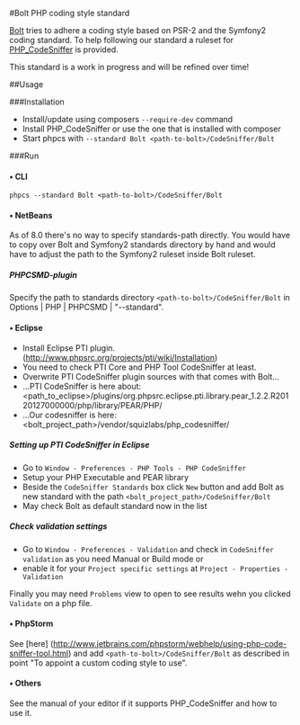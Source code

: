 #Bolt PHP coding style standard

[Bolt](https://github.com/bolt) tries to adhere a coding style based on PSR-2 and the Symfony2 coding standard.
To help following our standard a ruleset for [PHP_CodeSniffer](http://pear.php.net/package/PHP_CodeSniffer) is provided.

This standard is a work in progress and will be refined over time!

##Usage

###Installation

- Install/update using composers `--require-dev` command
- Install PHP_CodeSniffer or use the one that is installed with composer
- Start phpcs with `--standard Bolt <path-to-bolt>/CodeSniffer/Bolt`

###Run

#### • CLI

`phpcs --standard Bolt <path-to-bolt>/CodeSniffer/Bolt`

#### • NetBeans
As of 8.0 there's no way to specify standards-path directly. You would have to copy over Bolt and Symfony2 standards
directory by hand and would have to adjust the path to the Symfony2 ruleset inside Bolt ruleset.

##### PHPCSMD-plugin
Specify the path to standards directory `<path-to-bolt>/CodeSniffer/Bolt` in Options | PHP | PHPCSMD | "--standard".

#### • Eclipse
- Install Eclipse PTI plugin. (http://www.phpsrc.org/projects/pti/wiki/Installation)
- You need to check PTI Core and PHP Tool CodeSniffer at least.
- Overwrite PTI CodeSniffer plugin sources with that comes with Bolt...
- …PTI CodeSniffer is here about: <path_to_eclipse>/plugins/org.phpsrc.eclipse.pti.library.pear_1.2.2.R20120127000000/php/library/PEAR/PHP/
- …Our codesniffer is here: <bolt_project_path>/vendor/squizlabs/php_codesniffer/

##### Setting up PTI CodeSniffer in Eclipse
- Go to `Window - Preferences - PHP Tools - PHP CodeSniffer`
- Setup your PHP Executable and PEAR library
- Beside the `CodeSniffer Standards` box click `New` button and add Bolt as new standard with the path `<bolt_project_path>/CodeSniffer/Bolt`
- May check Bolt as default standard now in the list

##### Check validation settings
- Go to `Window - Preferences - Validation` and check in `CodeSniffer validation` as you need Manual or Build mode or
- enable it for your `Project specific settings` at `Project - Properties - Validation`

Finally you may need `Problems` view to open to see results wehn you clicked `Validate` on a php file.

#### • PhpStorm
See [here] (http://www.jetbrains.com/phpstorm/webhelp/using-php-code-sniffer-tool.html) and add
`<path-to-bolt>/CodeSniffer/Bolt` as described in point "To appoint a custom coding style to use".

#### • Others

See the manual of your editor if it supports PHP_CodeSniffer and how to use it.

